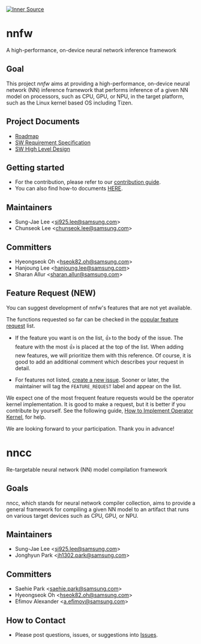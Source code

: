 [![Inner Source](https://img.shields.io/badge/innersource-incubating-orange)](http://mosaic.sec.samsung.net/kms/comty.do?comtyId=279217135&menuId=324419756&postId=373704030&page=view&type=LIST)

# nnfw

A high-performance, on-device neural network inference framework

## Goal

This project _nnfw_ aims at providing a high-performance, on-device neural network (NN) inference
framework that performs inference of a given NN model on processors, such as CPU, GPU, or NPU, in
the target platform, such as the Linux kernel based OS including Tizen.

## Project Documents

- [Roadmap](docs/nnfw/roadmap.md)
- [SW Requirement Specification](docs/nnfw/project/2019_requirement_specification.md)
- [SW High Level Design](docs/nnfw/project/2018_high_level_design.md)

## Getting started

- For the contribution, please refer to our [contribution guide](docs/HowToContribute.md).
- You can also find how-to documents [HERE](docs/nnfw/howto.md).

## Maintainers

- Sung-Jae Lee <<sj925.lee@samsung.com>>
- Chunseok Lee <<chunseok.lee@samsung.com>>

## Committers

- Hyeongseok Oh <<hseok82.oh@samsung.com>>
- Hanjoung Lee <<hanjoung.lee@samsung.com>>
- Sharan Allur <<sharan.allur@samsung.com>>

## Feature Request (NEW)

You can suggest development of nnfw's features that are not yet available.

The functions requested so far can be checked in the [popular feature request](https://github.sec.samsung.net/STAR/nnfw/issues?utf8=%E2%9C%93&q=is%3Aopen+is%3Aissue+label%3AFEATURE_REQUEST+sort%3Areactions-%2B1-desc) list.

- If the feature you want is on the list, :+1: to the body of the issue. The feature with the most
:+1: is placed at the top of the list. When adding new features, we will prioritize them with this reference.
Of course, it is good to add an additional comment which describes your request in detail.

- For features not listed, [create a new issue](https://github.sec.samsung.net/STAR/nnfw/issues/new).
Sooner or later, the maintainer will tag the `FEATURE_REQUEST` label and appear on the list.

We expect one of the most frequent feature requests would be the operator kernel implementation.
It is good to make a request, but it is better if you contribute by yourself. See the following guide,
[How to Implement Operator Kernel](docs/nnfw/howto/HowToAddNewOperation.md), for help.

We are looking forward to your participation.
Thank you in advance!

# nncc
Re-targetable neural network (NN) model compilation framework

## Goals
nncc, which stands for neural network compiler collection, aims to provide a general framework for
compiling a given NN model to an artifact that runs on various target devices such as CPU, GPU, or
NPU.

## Maintainers

- Sung-Jae Lee <<sj925.lee@samsung.com>>
- Jonghyun Park <<jh1302.park@samsung.com>>

## Committers

- Saehie Park <<saehie.park@samsung.com>>
- Hyeongseok Oh <<hseok82.oh@samsung.com>>
- Efimov Alexander <<a.efimov@samsung.com>>

## How to Contact

- Please post questions, issues, or suggestions into [Issues](https://github.sec.samsung.net/STAR/nnfw/issues).
